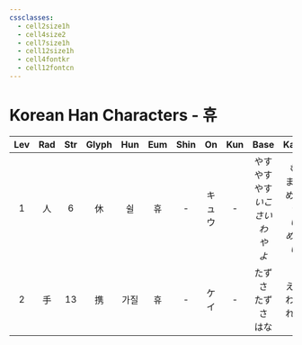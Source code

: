 ```yaml
---
cssclasses:
  - cell2size1h
  - cell4size2
  - cell7size1h
  - cell12size1h
  - cell4fontkr
  - cell12fontcn
---
```


# Korean Han Characters - 휴

| Lev | Rad | Str | Glyph | Hun | Eum | Shin | On  | Kun |                  Base                   |                 Kana                 | Simp | Man |  Can  | Viet |
| :-: | :-: | :-: | :---: | :-: | :-: | :--: | :-: | :-: | :-------------------------------------: | :----------------------------------: | :--: | :-: | :---: | :--: |
|  1  |  人  |  6  |   休   |  쉴  |  휴  |  -   | キュウ |  -  | やす<br>やす<br>やす<br>*いこ<br>さいわ<br>や<br>よ* | む<br>まる<br>める<br>*う<br>い<br>める<br>い* |  -   | xiū | jau1  | hưu  |
|  2  |  手  | 13  |   携   | 가질  |  휴  |  -   | ケイ  |  -  |            たずさ<br>たずさ<br>はな             |            える<br>わる<br>れる            |  -   | xié | kwai4 | huề  |
